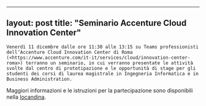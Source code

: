 
---
layout: post
title:  "Seminario Accenture Cloud Innovation Center"
---
	Venerdì 11 dicembre dalle ore 11:30 alle 13:15 su Teams professionisti dell’Accenture Cloud Innovation Center di Roma (<https://www.accenture.com/it-it/services/cloud/innovation-center-roma>) terranno un seminario, in cui verranno presentate le attività svolte dal centro di prototipazione e le opportunità di stage per gli studenti dei corsi di laurea magistrale in Ingegneria Informatica e in Business Administration.   
Maggiori informazioni e le istruzioni per la partecipazione sono disponibili nella [locandina](http://inginformatica.uniroma2.it/media/Accenture_Cloud_lab_-_Tor_Vergata.pdf).